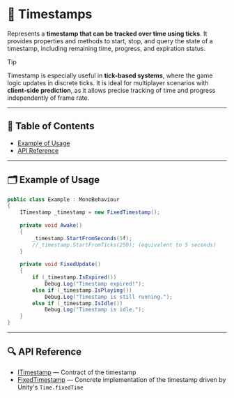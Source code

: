 # 🧩 Timestamps

Represents a **timestamp that can be tracked over time using ticks**. It provides properties and methods to start, stop,
and query the state of a timestamp, including remaining time, progress, and expiration status.


> [!TIP]
> Timestamp is especially useful in **tick-based systems**, where the game logic updates in discrete ticks. It is ideal
> for multiplayer scenarios with **client-side prediction**, as it allows precise tracking of time and progress
> independently of frame
> rate.

---

## 📑 Table of Contents

- [Example of Usage](#-example-of-usage)
- [API Reference](#-api-reference)

---

## 🗂 Example of Usage

```csharp
public class Example : MonoBehaviour 
{
    ITimestamp _timestamp = new FixedTimestamp();
    
    private void Awake()
    {
        _timestamp.StartFromSeconds(5f);
        //_timestamp.StartFromTicks(250); (equivalent to 5 seconds)
    }
    
    private void FixedUpdate()
    {
        if (_timestamp.IsExpired())
            Debug.Log("Timestamp expired!");
        else if (_timestamp.IsPlaying())
            Debug.Log("Timestamp is still running.");
        else if (_timestamp.IsIdle())
            Debug.Log("Timestamp is idle.");
    }
}
```

---

## 🔍 API Reference

- [ITimestamp](ITimestamp.md) — Contract of the timestamp
- [FixedTimestamp](FixedTimestamp.md) — Concrete implementation of the timestamp driven by Unity's `Time.fixedTime`
